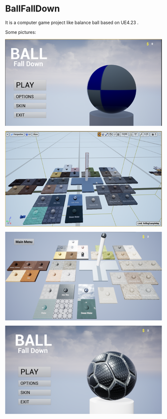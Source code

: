 # BallFallDown
It is a computer game project like balance ball based on UE4.23 .





Some pictures:

![image](https://github.com/WMQ1999/BallFallDown/blob/master/pics/image-20200308203258902.png)

![image-20200308203628454](https://github.com/WMQ1999/BallFallDown/blob/master/pics/image-20200308203331137.png)

![image-20200308203649458](https://github.com/WMQ1999/BallFallDown/blob/master/pics/image-20200308203649458.png)

![image-20200308203707537](https://github.com/WMQ1999/BallFallDown/blob/master/pics/image-20200308203707537.png)
